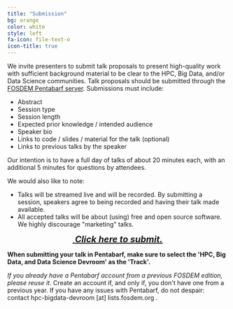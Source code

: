 ```yaml
---
title: "Submission"
bg: orange
color: white
style: left
fa-icon: file-text-o
icon-title: true
---
```


We invite presenters to submit talk proposals to present high-quality work with sufficient background
material to be clear to the HPC, Big Data, and/or Data Science communities.
Talk proposals should be submitted through the [FOSDEM Pentabarf
server](https://penta.fosdem.org/submission/FOSDEM18). Submissions must include:

- Abstract
- Session type
- Session length
- Expected prior knowledge / intended audience
- Speaker bio
- Links to code / slides / material for the talk (optional)
- Links to previous talks by the speaker

Our intention is to have a full day of talks of about 20 minutes each, with an additional 5 minutes for questions by attendees.

We would also like to note: 

- Talks will be streamed live and will be recorded. By submitting a session, speakers agree to being recorded and having their talk made available.
- All accepted talks will be about (using) free and open source software. We highly discourage "marketing" talks.

<div style="text-align:center;">
  <p>
    <span style="font-size:20px;">
      <a href="https://penta.fosdem.org/submission/FOSDEM18">
        <i class="fa fa-sign-in">&nbsp;<b>Click here to submit.</b></i>
      </a>
    </span>
  </p>
</div>

<strong>When submitting your talk in Pentabarf, make sure to select the 'HPC, Big Data,
and Data Science Devroom' as the 'Track'.</strong>

<em>If you already have a Pentabarf account from a previous FOSDEM edition, please reuse it</em>.
Create an account if, and only if, you don't have one from a previous year. If
you have any issues with Pentabarf, do not despair: contact hpc-bigdata-devroom [at] lists.fosdem.org .
